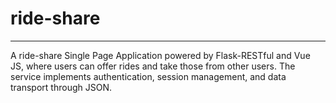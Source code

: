 # ride-share

---

A ride-share Single Page Application powered by Flask-RESTful and Vue JS, where users can offer rides and take those from other users. The service implements authentication, session management, and data transport through JSON.
